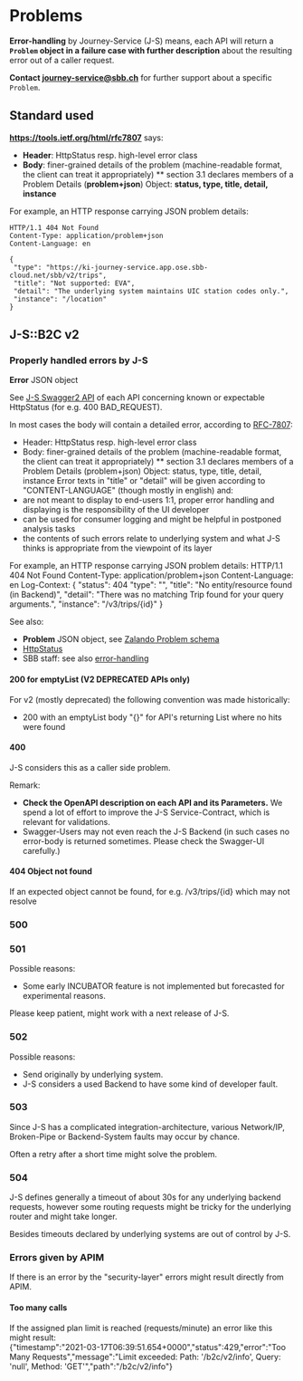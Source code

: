 # Problems
**Error-handling** by Journey-Service (J-S) means, each API will return a **`Problem` object in a failure case with further description** about the resulting error out of a caller request.

**Contact <journey-service@sbb.ch>** for further support about a specific `Problem`.

## Standard used

**https://tools.ietf.org/html/rfc7807** says:
* **Header**: HttpStatus resp. high-level error class
* **Body**:  finer-grained details of the problem (machine-readable format, the client can treat it appropriately)
** section 3.1 declares members of a Problem Details (**problem+json**) Object: **status, type, title, detail, instance**

For example, an HTTP response carrying JSON problem details:

    HTTP/1.1 404 Not Found
    Content-Type: application/problem+json
    Content-Language: en
    
    {
     "type": "https://ki-journey-service.app.ose.sbb-cloud.net/sbb/v2/trips",
     "title": "Not supported: EVA",
     "detail": "The underlying system maintains UIC station codes only.",
     "instance": "/location"
    }

## J-S::B2C v2
### Properly handled errors by J-S
**Error** JSON object

See [J-S Swagger2 API](https://developer.sbb.ch/apis/journey-service/documentation) of each API concerning known or expectable HttpStatus (for e.g. 400 BAD_REQUEST).

In most cases the body will contain a detailed error, according to [RFC-7807](https://tools.ietf.org/html/rfc7807):
* Header: HttpStatus resp. high-level error class
* Body: finer-grained details of the problem (machine-readable format, the client can treat it appropriately) ** section 3.1 declares members of a Problem Details (problem+json) Object: status, type, title, detail, instance
Error texts in "title" or "detail" will be given according to "CONTENT-LANGUAGE" (though mostly in english) and:
* are not meant to display to end-users 1:1, proper error handling and displaying is the responsibility of the UI developer
* can be used for consumer logging and might be helpful in postponed analysis tasks
* the contents of such errors relate to underlying system and what J-S thinks is appropriate from the viewpoint of its layer

For example, an HTTP response carrying JSON problem details:
    HTTP/1.1 404 Not Found
    Content-Type: application/problem+json
    Content-Language: en
    Log-Context: <your value replied>
    {
      "status": 404
      "type": "<pointer to this manual>",
      "title": "No entity/resource found (in Backend)",
      "detail": "There was no matching Trip found for your query arguments.",
      "instance": "/v3/trips/{id}"
    }

See also:
* **Problem** JSON object, see [Zalando Problem schema](https://opensource.zalando.com/problem/schema.yaml)
* [HttpStatus](https://opensource.zalando.com/restful-api-guidelines/#150)
* SBB staff: see also [error-handling](https://code.sbb.ch/projects/KI_FAHRPLAN/repos/journey-service/browse/journey-service-b2c/V2_Error-Handling.md)

#### 200 for emptyList (V2 DEPRECATED APIs only)

For v2 (mostly deprecated) the following convention was made historically:
* 200 with an emptyList body "{}" for API's returning List<T> where no hits were found

#### 400
J-S considers this as a caller side problem.    
    
Remark:
* **Check the OpenAPI description on each API and its Parameters.** We spend a lot of effort to improve the J-S Service-Contract, which is relevant for validations.
* Swagger-Users may not even reach the J-S Backend (in such cases no error-body is returned sometimes. Please check the Swagger-UI carefully.)

#### 404 Object not found
If an expected object cannot be found, for e.g. /v3/trips/{id} which may not resolve    
    
### 500
    
### 501
Possible reasons:
* Some early INCUBATOR feature is not implemented but forecasted for experimental reasons.
    
Please keep patient, might work with a next release of J-S.
    
### 502
Possible reasons:
* Send originally by underlying system.
* J-S considers a used Backend to have some kind of developer fault.   
    
### 503
Since J-S has a complicated integration-architecture, various Network/IP, Broken-Pipe or Backend-System faults may occur by chance.

Often a retry after a short time might solve the problem.
    
### 504
J-S defines generally a timeout of about 30s for any underlying backend requests, however some routing requests might be tricky for the underlying router and might take longer.
    
Besides timeouts declared by underlying systems are out of control by J-S.
    
### Errors given by APIM
If there is an error by the "security-layer" errors might result directly from APIM.

#### Too many calls
If the assigned plan limit is reached (requests/minute) an error like this might result:  
    {"timestamp":"2021-03-17T06:39:51.654+0000","status":429,"error":"Too Many Requests","message":"Limit exceeded: Path: '/b2c/v2/info', Query: 'null', Method: 'GET'","path":"/b2c/v2/info"}
